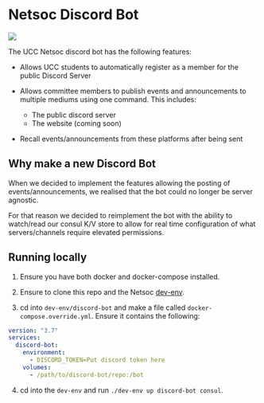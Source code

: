 # Netsoc Discord Bot
[![](https://ci.netsoc.co/api/badges/uccnetsoc/discord-bot/status.svg)](https://ci.netsoc.co/UCCNetsoc/discord-bot/)

The UCC Netsoc discord bot has the following features:
  - Allows UCC students to automatically register as a member for the public Discord Server
  
  - Allows committee members to publish events and announcements to multiple mediums using one command. This includes:
    - The public discord server
    - The website (coming soon)
    
  - Recall events/announcements from these platforms after being sent
  
## Why make a new Discord Bot
When we decided to implement the features allowing the posting of events/announcements, we realised that the bot could no longer be server agnostic.

For that reason we decided to reimplement the bot with the ability to watch/read our consul K/V store to allow for real time configuration of what servers/channels require elevated permissions.

## Running locally
1. Ensure you have both docker and docker-compose installed.

2. Ensure to clone this repo and the Netsoc [dev-env](https://github.com/UCCNetsoc/dev-env).

3. cd into `dev-env/discord-bot` and make a file called `docker-compose.override.yml`. Ensure it contains the following:
  ```yml
  version: "3.7"
  services:
    discord-bot:
      environment:
        - DISCORD_TOKEN=Put discord token here
      volumes:
        - /path/to/discord-bot/repo:/bot
  ```
  
4. cd into the `dev-env` and run `./dev-env up discord-bot consul`.

